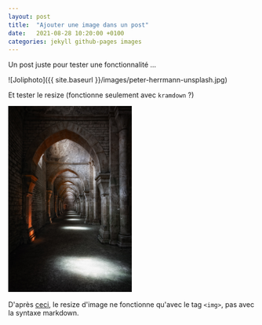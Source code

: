```yaml
---
layout: post
title:  "Ajouter une image dans un post"
date:   2021-08-28 10:20:00 +0100
categories: jekyll github-pages images
---
```


Un post juste pour tester une fonctionnalité ...

![Joliphoto]({{ site.baseurl }}/images/peter-herrmann-unsplash.jpg)

Et tester le resize (fonctionne seulement avec `kramdown` ?)

<img src="/images/peter-herrmann-unsplash.jpg" height="50%" width="50%">

D'après [ceci](https://gist.github.com/uupaa/f77d2bcf4dc7a294d109), le resize d'image ne fonctionne qu'avec le tag `<img>`, pas avec la syntaxe markdown.
